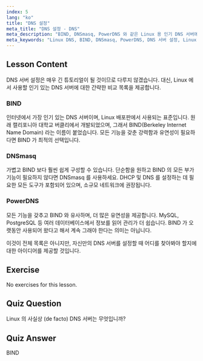 ```yaml
---
index: 5
lang: "ko"
title: "DNS 설정"
meta_title: "DNS 설정 - DNS"
meta_description: "BIND, DNSmasq, PowerDNS 와 같은 Linux 용 인기 DNS 서버에 대해 알아보세요. 이 초보자 친화적인 가이드를 통해 네트워크 설정에 가장 적합한 DNS 서버를 찾아보세요."
meta_keywords: "Linux DNS, BIND, DNSmasq, PowerDNS, DNS 서버 설정, Linux 네트워킹, DNS 튜토리얼, 초보자"
---
```


## Lesson Content

DNS 서버 설정은 매우 긴 튜토리얼이 될 것이므로 다루지 않겠습니다. 대신, Linux 에서 사용할 인기 있는 DNS 서버에 대한 간략한 비교 목록을 제공합니다.

### BIND

인터넷에서 가장 인기 있는 DNS 서버이며, Linux 배포판에서 사용되는 표준입니다. 원래 캘리포니아 대학교 버클리에서 개발되었으며, 그래서 BIND(Berkeley Internet Name Domain) 라는 이름이 붙었습니다. 모든 기능을 갖춘 강력함과 유연성이 필요하다면 BIND 가 최적의 선택입니다.

### DNSmasq

가볍고 BIND 보다 훨씬 쉽게 구성할 수 있습니다. 단순함을 원하고 BIND 의 모든 부가 기능이 필요하지 않다면 DNSmasq 를 사용하세요. DHCP 및 DNS 를 설정하는 데 필요한 모든 도구가 포함되어 있으며, 소규모 네트워크에 권장됩니다.

### PowerDNS

모든 기능을 갖추고 BIND 와 유사하며, 더 많은 유연성을 제공합니다. MySQL, PostgreSQL 등 여러 데이터베이스에서 정보를 읽어 관리가 더 쉽습니다. BIND 가 오랫동안 사용되어 왔다고 해서 계속 그래야 한다는 의미는 아닙니다.

이것이 전체 목록은 아니지만, 자신만의 DNS 서버를 설정할 때 어디를 찾아봐야 할지에 대한 아이디어를 제공할 것입니다.

## Exercise

No exercises for this lesson.

## Quiz Question

Linux 의 사실상 (de facto) DNS 서버는 무엇입니까?

## Quiz Answer

BIND
